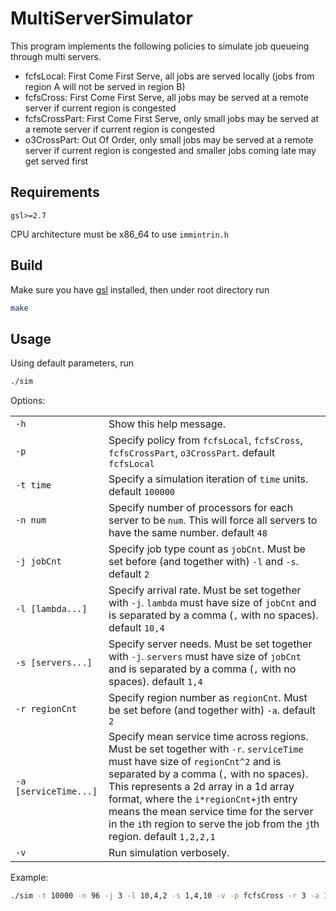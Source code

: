# MultiServerSimulator

This program implements the following policies to simulate job queueing through multi servers.

- fcfsLocal: First Come First Serve, all jobs are served locally (jobs from region A will not be served in region B)
- fcfsCross: First Come First Serve, all jobs may be served at a remote server if current region is congested
- fcfsCrossPart: First Come First Serve, only small jobs may be served at a remote server if current region is congested
- o3CrossPart: Out Of Order, only small jobs may be served at a remote server if current region is congested and smaller jobs coming late may get served first

## Requirements

`gsl>=2.7`

CPU architecture must be x86\_64 to use `immintrin.h`

## Build

Make sure you have [gsl](https://www.gnu.org/software/gsl/) installed, then under root directory run 
```bash
make
```

## Usage

Using default parameters, run 
```bash
./sim
```

Options:

<table>
  <tr>
    <td><code>-h</code></td>
    <td>Show this help message.</td>
  </tr>
  <tr>
  <tr>
    <td><code>-p</code></td>
    <td>Specify policy from <code>fcfsLocal</code>, <code>fcfsCross</code>, <code>fcfsCrossPart</code>, <code>o3CrossPart</code>. default <code>fcfsLocal</code></td>
  </tr>
    <td><code>-t time</code></td>
    <td>Specify a simulation iteration of <code>time</code> units. default <code>100000</code></td>
  </tr>
  <tr>
    <td><code>-n num</code></td>
    <td>Specify number of processors for each server to be <code>num</code>. This will force all servers to have the same number. default <code>48</code></td>
  </tr>
  <tr>
    <td><code>-j jobCnt</code></td>
    <td>Specify job type count as <code>jobCnt</code>. Must be set before (and together with) <code>-l</code> and <code>-s</code>. default <code>2</code></td>
  </tr>
  <tr>
    <td><code>-l [lambda...]</code></td>
    <td>Specify arrival rate. Must be set together with <code>-j</code>. <code>lambda</code> must have size of <code>jobCnt</code> and is separated by a comma (<code>,</code> with no spaces). default <code>10,4</code></td>
  </tr>
  <tr>
    <td><code>-s [servers...]</code></td>
    <td>Specify server needs. Must be set together with <code>-j</code>. <code>servers</code> must have size of <code>jobCnt</code> and is separated by a comma (<code>,</code> with no spaces). default <code>1,4</code></td>
  </tr>
  <tr>
    <td><code>-r regionCnt</code></td>
    <td>Specify region number as <code>regionCnt</code>. Must be set before (and together with) <code>-a</code>. default <code>2</code></td>
  </tr>
  <tr>
    <td><code>-a [serviceTime...]</code></td>
    <td>Specify mean service time across regions. Must be set together with <code>-r</code>. <code>serviceTime</code> must have size of <code>regionCnt^2</code> and is separated by a comma (<code>,</code> with no spaces). This represents a 2d array in a 1d array format, where the <code>i*regionCnt+j</code>th entry means the mean service time for the server in the <code>i</code>th region to serve the job from the <code>j</code>th region. default <code>1,2,2,1</code></td>
  </tr>
  <tr>
    <td><code>-v</code></td>
    <td>Run simulation verbosely.</td>
  </tr>
<table>

Example:
```bash
./sim -t 10000 -n 96 -j 3 -l 10,4,2 -s 1,4,10 -v -p fcfsCross -r 3 -a 1,2,3,2,1,4,3,4,1
```
